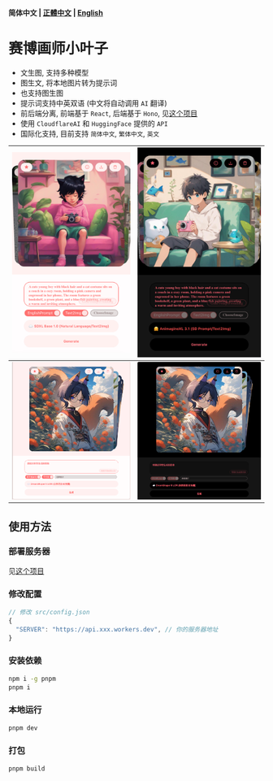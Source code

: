 **简体中文 | [正體中文](README_ZH_TW.md) | [English](README.md)**

# 赛博画师小叶子
- 文生图, 支持多种模型
- 图生文, 将本地图片转为提示词
- 也支持图生图
- 提示词支持中英双语 (中文将自动调用 `AI` 翻译)
- 前后端分离, 前端基于 `React`, 后端基于 `Hono`, 见[这个项目](https://github.com/LeafYeeXYZ/MyAPIs)
- 使用 `CloudflareAI` 和 `HuggingFace` 提供的 `API`
- 国际化支持, 目前支持 `简体中文`, `繁体中文`, `英文`

|![](./readme/mobile-light.jpeg)|![](./readme/mobile-dark.jpeg)|
|:---:|:---:|
|![](./readme/light.png)|![](./readme/dark.png)|

## 使用方法
### 部署服务器
见[这个项目](https://github.com/LeafYeeXYZ/MyAPIs)

### 修改配置
```javascript
// 修改 src/config.json
{
  "SERVER": "https://api.xxx.workers.dev", // 你的服务器地址
}
```

### 安装依赖
```bash
npm i -g pnpm
pnpm i
```

### 本地运行
```bash
pnpm dev
```

### 打包
```bash
pnpm build
```